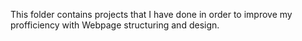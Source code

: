 This folder contains projects that I have done in order to improve my profficiency with Webpage structuring and design.